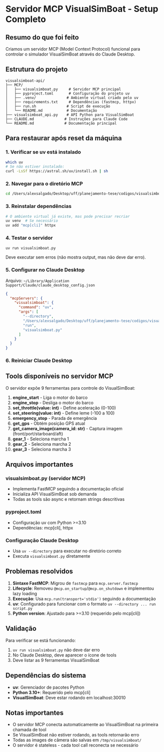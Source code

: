 # Servidor MCP VisualSimBoat - Setup Completo

## Resumo do que foi feito

Criamos um servidor MCP (Model Context Protocol) funcional para controlar o simulador VisualSimBoat através do Claude Desktop.

## Estrutura do projeto

```
visualsimboat-api/
├── MCP/
│   ├── visualsimboat.py     # Servidor MCP principal
│   ├── pyproject.toml       # Configuração do projeto uv
│   ├── .venv/              # Ambiente virtual criado pelo uv
│   ├── requirements.txt     # Dependências (fastmcp, httpx)
│   ├── run.sh              # Script de execução
│   └── README.md           # Documentação
├── visualsimboat_api.py    # API Python para VisualSimBoat
├── CLAUDE.md              # Instruções para Claude Code
└── README.md              # Documentação principal
```

## Para restaurar após reset da máquina

### 1. Verificar se uv está instalado
```bash
which uv
# Se não estiver instalado:
curl -LsSf https://astral.sh/uv/install.sh | sh
```

### 2. Navegar para o diretório MCP
```bash
cd /Users/alexsalgado/Desktop/uff/planejamento-tese/codigos/visualsimboat-api/MCP
```

### 3. Reinstalar dependências
```bash
# O ambiente virtual já existe, mas pode precisar recriar
uv venv  # Se necessário
uv add "mcp[cli]" httpx
```

### 4. Testar o servidor
```bash
uv run visualsimboat.py
```
Deve executar sem erros (não mostra output, mas não deve dar erro).

### 5. Configurar no Claude Desktop

Arquivo: `~/Library/Application Support/Claude/claude_desktop_config.json`

```json
{
  "mcpServers": {
    "visualsimboat": {
      "command": "uv",
      "args": [
        "--directory",
        "/Users/alexsalgado/Desktop/uff/planejamento-tese/codigos/visualsimboat-api/MCP",
        "run",
        "visualsimboat.py"
      ]
    }
  }
}
```

### 6. Reiniciar Claude Desktop

## Tools disponíveis no servidor MCP

O servidor expõe 9 ferramentas para controle do VisualSimBoat:

1. **engine_start** - Liga o motor do barco
2. **engine_stop** - Desliga o motor do barco
3. **set_throttle(value: int)** - Define aceleração (0-100)
4. **set_steering(value: int)** - Define leme (-100 a 100)
5. **emergency_stop** - Parada de emergência
6. **get_gps** - Obtém posição GPS atual
7. **get_camera_image(camera_id: str)** - Captura imagem (front/port/starboard/aft)
8. **gear_1** - Seleciona marcha 1
9. **gear_2** - Seleciona marcha 2
10. **gear_3** - Seleciona marcha 3

## Arquivos importantes

### visualsimboat.py (servidor MCP)
- Implementa FastMCP seguindo a documentação oficial
- Inicializa API VisualSimBoat sob demanda
- Todas as tools são async e retornam strings descritivas

### pyproject.toml
- Configuração uv com Python >=3.10
- Dependências: mcp[cli], httpx

### Configuração Claude Desktop
- Usa `uv --directory` para executar no diretório correto
- Executa `visualsimboat.py` diretamente

## Problemas resolvidos

1. **Sintaxe FastMCP**: Migrou de `fastmcp` para `mcp.server.fastmcp`
2. **Lifecycle**: Removeu `@mcp.on_startup`/`@mcp.on_shutdown` e implementou lazy loading
3. **Execução**: Usa `mcp.run(transport='stdio')` seguindo a documentação
4. **uv**: Configurado para funcionar com o formato `uv --directory ... run script.py`
5. **Python version**: Ajustado para >=3.10 (requerido pelo mcp[cli])

## Validação

Para verificar se está funcionando:
1. `uv run visualsimboat.py` não deve dar erro
2. No Claude Desktop, deve aparecer o ícone de tools
3. Deve listar as 9 ferramentas VisualSimBoat

## Dependências do sistema

- **uv**: Gerenciador de pacotes Python
- **Python 3.10+**: Requerido pelo mcp[cli]
- **VisualSimBoat**: Deve estar rodando em localhost:30010

## Notas importantes

- O servidor MCP conecta automaticamente ao VisualSimBoat na primeira chamada de tool
- Se VisualSimBoat não estiver rodando, as tools retornarão erro
- Todas as images de câmera são salvas em `/tmp/visualsimboat/`
- O servidor é stateless - cada tool call reconecta se necessário
